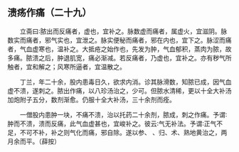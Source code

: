 ## 溃疡作痛（二十九）


&emsp;&emsp;立斋曰∶脓出而反痛者，虚也，宜补之。脉数虚而痛者，属虚火，宜滋阴。脉数实而痛者，邪气实也，宜泄之。脉实便秘而痛者，邪在内也，宜下之。脉涩而痛者，气血虚寒也，温补之。大抵疮之始作也，先发为肿，气血郁积，蒸肉为脓，故多痛。脓溃之后，肿退肌宽，痛必渐减。若反痛者，乃虚也，宜补之。亦有秽气所触者，宜和解之；风寒所逼者，宜温散之。

&emsp;&emsp;丁兰，年二十余，股内患毒日久，欲求内消。诊其脉滑数，知脓已成，因气血虚不溃，遂刺之。脓出作痛，以八珍汤治之，少可。但脓水清稀，更以十全大补汤加炮附子五分，数剂渐愈。仍服十全大补汤，三十余剂而痊。

&emsp;&emsp;一僧股内患肿一块，不痛不溃，治以托药二十余剂，脓成，刺之作痛。予谓∶肿而不溃，溃而反痛，此气血虚甚也，宜峻补之。彼云∶气无补法。予谓∶正气不足，不可不补，补之则气化而痛，邪自除。遂以参、 、归、术、熟地黄治之，两月余而平。（薛按）

